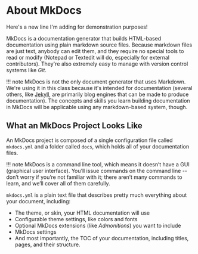# About MkDocs

Here's a new line I'm adding for demonstration purposes!

MkDocs is a documentation generator that builds HTML-based documentation using plain markdown source files. Because markdown files are just text, anybody can edit them, and they require no special tools to read or modify (Notepad or Textedit will do, especially for external contributors). They're also extremely easy to manage with version control systems like *Git*.

!!! note
    MkDocs is not the only document generator that uses Markdown. We're using it in this class because it's intended for documentation (several others, like [Jekyll](https://jekyllrb.com/), are primarily blog engines that can be made to produce documentation). The concepts and skills you learn building documentation in MkDocs will be applicable using any markdown-based system, though.


## What an MkDocs Project Looks Like

An MkDocs project is composed of a single configuration file called `mkdocs.yml` and a folder called `docs`, which holds all of your documentation files. 

!!! note
    MkDocs is a command line tool, which means it doesn’t have a GUI (graphical user interface). You’ll issue commands on the command line -- don’t worry if you’re not familiar with it; there aren’t many commands to learn, and we’ll cover all of them carefully.

`mkdocs.yml` is a plain text file that describes pretty much everything about your document, including:

* The theme, or skin, your HTML documentation will use
* Configurable theme settings, like colors and fonts 
* Optional MkDocs extensions (like *Admonitions*) you want to include
* MkDocs settings
* And most importantly, the TOC of your documentation, including titles, pages, and their structure.

